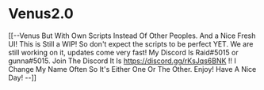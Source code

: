 # Venus2.0
[[--Venus But With Own Scripts Instead Of Other Peoples. And a Nice Fresh UI!
This is Still a WIP! So don't expect the scripts to be perfect YET. 
We are still working on it, updates come very fast!
My Discord Is Raid#5015 or gunna#5015.
Join The Discord It Is https://discord.gg/rKsJqs6BNK !!
I Change My Name Often So It's Either One Or The Other.
Enjoy!
Have A Nice Day!
--]]

